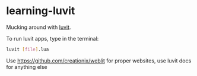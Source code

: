 # learning-luvit

Mucking around with [luvit](http://luvit.io).

To run luvit apps, type in the terminal:

```sh
luvit [file].lua
```

Use https://github.com/creationix/weblit for proper websites, use luvit docs for anything else
